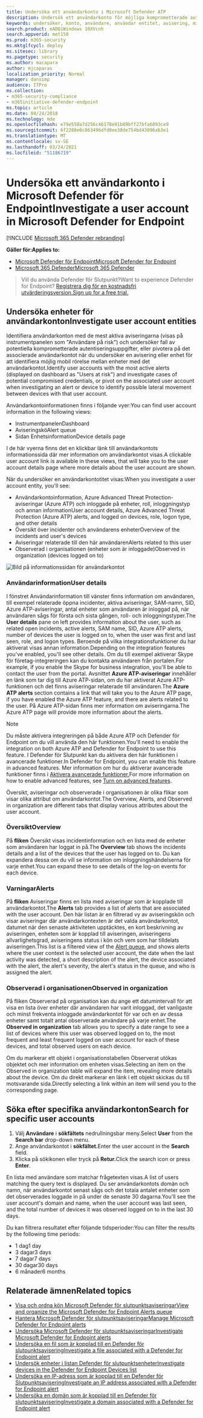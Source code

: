 ```yaml
---
title: Undersöka ett användarkonto i Microsoft Defender ATP
description: Undersök ett användarkonto för möjliga komprometterade autentiseringsuppgifter eller pivotera på det associerade användarkontot under en undersökning.
keywords: undersöker, konto, användare, användar entitet, avisering, microsoft defender atp
search.product: eADQiWindows 10XVcnh
search.appverid: met150
ms.prod: m365-security
ms.mktglfcycl: deploy
ms.sitesec: library
ms.pagetype: security
ms.author: macapara
author: mjcaparas
localization_priority: Normal
manager: dansimp
audience: ITPro
ms.collection:
- m365-security-compliance
- m365initiative-defender-endpoint
ms.topic: article
ms.date: 04/24/2018
ms.technology: mde
ms.openlocfilehash: e79e558a7d256c46178e91b89bff27bfa6893ce9
ms.sourcegitcommit: 6f2288e0c863496dfd0ee38de754bd43096ab3e1
ms.translationtype: MT
ms.contentlocale: sv-SE
ms.lasthandoff: 03/24/2021
ms.locfileid: "51186719"
---
```

# <a name="investigate-a-user-account-in-microsoft-defender-for-endpoint"></a><span data-ttu-id="2c299-104">Undersöka ett användarkonto i Microsoft Defender för Endpoint</span><span class="sxs-lookup"><span data-stu-id="2c299-104">Investigate a user account in Microsoft Defender for Endpoint</span></span>

[!INCLUDE [Microsoft 365 Defender rebranding](../../includes/microsoft-defender.md)]

<span data-ttu-id="2c299-105">**Gäller för:**</span><span class="sxs-lookup"><span data-stu-id="2c299-105">**Applies to:**</span></span>
- [<span data-ttu-id="2c299-106">Microsoft Defender för Endpoint</span><span class="sxs-lookup"><span data-stu-id="2c299-106">Microsoft Defender for Endpoint</span></span>](https://go.microsoft.com/fwlink/p/?linkid=2154037)
- [<span data-ttu-id="2c299-107">Microsoft 365 Defender</span><span class="sxs-lookup"><span data-stu-id="2c299-107">Microsoft 365 Defender</span></span>](https://go.microsoft.com/fwlink/?linkid=2118804)


><span data-ttu-id="2c299-108">Vill du använda Defender för Slutpunkt?</span><span class="sxs-lookup"><span data-stu-id="2c299-108">Want to experience Defender for Endpoint?</span></span> [<span data-ttu-id="2c299-109">Registrera dig för en kostnadsfri utvärderingsversion.</span><span class="sxs-lookup"><span data-stu-id="2c299-109">Sign up for a free trial.</span></span>](https://www.microsoft.com/microsoft-365/windows/microsoft-defender-atp?ocid=docs-wdatp-investigatgeuser-abovefoldlink)

## <a name="investigate-user-account-entities"></a><span data-ttu-id="2c299-110">Undersöka enheter för användarkonton</span><span class="sxs-lookup"><span data-stu-id="2c299-110">Investigate user account entities</span></span>

<span data-ttu-id="2c299-111">Identifiera användarkonton med de mest aktiva aviseringarna (visas på instrumentpanelen som "Användare på risk") och undersöker fall av potentiella komprometterade autentiseringsuppgifter, eller pivotera på det associerade användarkontot när du undersöker en avisering eller enhet för att identifiera möjlig mobil rörelse mellan enheter med det användarkontot.</span><span class="sxs-lookup"><span data-stu-id="2c299-111">Identify user accounts with the most active alerts (displayed on dashboard as "Users at risk") and investigate cases of potential compromised credentials, or pivot on the associated user account when investigating an alert or device to identify possible lateral movement between devices with that user account.</span></span>

<span data-ttu-id="2c299-112">Användarkontoinformationen finns i följande vyer:</span><span class="sxs-lookup"><span data-stu-id="2c299-112">You can find user account information in the following views:</span></span>

- <span data-ttu-id="2c299-113">Instrumentpanelen</span><span class="sxs-lookup"><span data-stu-id="2c299-113">Dashboard</span></span>
- <span data-ttu-id="2c299-114">Aviseringskö</span><span class="sxs-lookup"><span data-stu-id="2c299-114">Alert queue</span></span>
- <span data-ttu-id="2c299-115">Sidan Enhetsinformation</span><span class="sxs-lookup"><span data-stu-id="2c299-115">Device details page</span></span>

<span data-ttu-id="2c299-116">I de här vyerna finns det en klickbar länk till användarkontots informationssida där mer information om användarkontot visas.</span><span class="sxs-lookup"><span data-stu-id="2c299-116">A clickable user account link is available in these views, that will take you to the user account details page where more details about the user account are shown.</span></span>

<span data-ttu-id="2c299-117">När du undersöker en användarkontotitet visas:</span><span class="sxs-lookup"><span data-stu-id="2c299-117">When you investigate a user account entity, you'll see:</span></span>

- <span data-ttu-id="2c299-118">Användarkontoinformation, Azure Advanced Threat Protection-aviseringar (Azure ATP) och inloggade på enheter, roll, inloggningstyp och annan information</span><span class="sxs-lookup"><span data-stu-id="2c299-118">User account details, Azure Advanced Threat Protection (Azure ATP) alerts, and logged on devices, role, logon type, and other details</span></span>
- <span data-ttu-id="2c299-119">Översikt över incidenter och användarens enheter</span><span class="sxs-lookup"><span data-stu-id="2c299-119">Overview of the incidents and user's devices</span></span>
- <span data-ttu-id="2c299-120">Aviseringar relaterade till den här användaren</span><span class="sxs-lookup"><span data-stu-id="2c299-120">Alerts related to this user</span></span>
- <span data-ttu-id="2c299-121">Observerad i organisationen (enheter som är inloggade)</span><span class="sxs-lookup"><span data-stu-id="2c299-121">Observed in organization (devices logged on to)</span></span>

![Bild på informationssidan för användarkontot](images/atp-user-details-view.png)

### <a name="user-details"></a><span data-ttu-id="2c299-123">Användarinformation</span><span class="sxs-lookup"><span data-stu-id="2c299-123">User details</span></span>

<span data-ttu-id="2c299-124">I  fönstret Användarinformation till vänster finns information om användaren, till exempel relaterade öppna incidenter, aktiva aviseringar, SAM-namn, SID, Azure ATP-aviseringar, antal enheter som användaren är inloggad på, när användaren sågs för första och sista gången, roll- och inloggningstyper.</span><span class="sxs-lookup"><span data-stu-id="2c299-124">The **User details** pane on left provides information about the user, such as related open incidents, active alerts, SAM name, SID, Azure ATP alerts, number of devices the user is logged on to, when the user was first and last seen, role, and logon types.</span></span> <span data-ttu-id="2c299-125">Beroende på vilka integrationsfunktioner du har aktiverat visas annan information.</span><span class="sxs-lookup"><span data-stu-id="2c299-125">Depending on the integration features you've enabled, you'll see other details.</span></span> <span data-ttu-id="2c299-126">Om du till exempel aktiverar Skype för företag-integreringen kan du kontakta användaren från portalen.</span><span class="sxs-lookup"><span data-stu-id="2c299-126">For example, if you enable the Skype for business integration, you'll be able to contact the user from the portal.</span></span> <span data-ttu-id="2c299-127">Avsnittet **Azure ATP-aviseringar** innehåller en länk som tar dig till Azure ATP-sidan, om du har aktiverat Azure ATP-funktionen och det finns aviseringar relaterade till användaren.</span><span class="sxs-lookup"><span data-stu-id="2c299-127">The **Azure ATP alerts** section contains a link that will take you to the Azure ATP page, if you have enabled the Azure ATP feature, and there are alerts related to the user.</span></span> <span data-ttu-id="2c299-128">På Azure ATP-sidan finns mer information om aviseringarna.</span><span class="sxs-lookup"><span data-stu-id="2c299-128">The Azure ATP page will provide more information about the alerts.</span></span>

>[!NOTE]
><span data-ttu-id="2c299-129">Du måste aktivera integreringen på både Azure ATP och Defender för Endpoint om du vill använda den här funktionen.</span><span class="sxs-lookup"><span data-stu-id="2c299-129">You'll need to enable the integration on both Azure ATP and Defender for Endpoint to use this feature.</span></span> <span data-ttu-id="2c299-130">I Defender för Slutpunkt kan du aktivera den här funktionen i avancerade funktioner.</span><span class="sxs-lookup"><span data-stu-id="2c299-130">In Defender for Endpoint, you can enable this feature in advanced features.</span></span> <span data-ttu-id="2c299-131">Mer information om hur du aktiverar avancerade funktioner finns i [Aktivera avancerade funktioner.](advanced-features.md)</span><span class="sxs-lookup"><span data-stu-id="2c299-131">For more information on how to enable advanced features, see [Turn on advanced features](advanced-features.md).</span></span>

<span data-ttu-id="2c299-132">Översikt, aviseringar och observerade i organisationen är olika flikar som visar olika attribut om användarkontot.</span><span class="sxs-lookup"><span data-stu-id="2c299-132">The Overview, Alerts, and Observed in organization are different tabs that display various attributes about the user account.</span></span>

### <a name="overview"></a><span data-ttu-id="2c299-133">Översikt</span><span class="sxs-lookup"><span data-stu-id="2c299-133">Overview</span></span>

<span data-ttu-id="2c299-134">På **fliken** Översikt visas incidentinformation och en lista med de enheter som användaren har loggat in på.</span><span class="sxs-lookup"><span data-stu-id="2c299-134">The **Overview** tab shows the incidents details and a list of the devices that the user has logged on to.</span></span> <span data-ttu-id="2c299-135">Du kan expandera dessa om du vill se information om inloggningshändelserna för varje enhet.</span><span class="sxs-lookup"><span data-stu-id="2c299-135">You can expand these to see details of the log-on events for each device.</span></span>

### <a name="alerts"></a><span data-ttu-id="2c299-136">Varningar</span><span class="sxs-lookup"><span data-stu-id="2c299-136">Alerts</span></span>

<span data-ttu-id="2c299-137">På **fliken** Aviseringar finns en lista med aviseringar som är kopplade till användarkontot.</span><span class="sxs-lookup"><span data-stu-id="2c299-137">The **Alerts** tab provides a list of alerts that are associated with the user account.</span></span> <span data-ttu-id="2c299-138">Den här listan är en [](alerts-queue.md)filtrerad vy av aviseringskön och visar aviseringar där användarkontexten är det valda användarkontot, datumet när den senaste aktiviteten upptäcktes, en kort beskrivning av aviseringen, enheten som är kopplad till aviseringen, aviseringens allvarlighetsgrad, aviseringens status i kön och vem som har tilldelats aviseringen.</span><span class="sxs-lookup"><span data-stu-id="2c299-138">This list is a filtered view of the [Alert queue](alerts-queue.md), and shows alerts where the user context is the selected user account, the date when the last activity was detected, a short description of the alert, the device associated with the alert, the alert's severity, the alert's status in the queue, and who is assigned the alert.</span></span>

### <a name="observed-in-organization"></a><span data-ttu-id="2c299-139">Observerad i organisationen</span><span class="sxs-lookup"><span data-stu-id="2c299-139">Observed in organization</span></span>

<span data-ttu-id="2c299-140">På  fliken Observerad på organisation kan du ange ett datumintervall för att visa en lista över enheter där användaren har varit inloggad, det vanligaste och minst frekventa inloggade användarkontot för var och en av dessa enheter samt totalt antal observerade användare på varje enhet.</span><span class="sxs-lookup"><span data-stu-id="2c299-140">The **Observed in organization** tab allows you to specify a date range to see a list of devices where this user was observed logged on to, the most frequent and least frequent logged on user account for each of these devices, and total observed users on each device.</span></span>

<span data-ttu-id="2c299-141">Om du markerar ett objekt i organisationstabellen Observerat utökas objektet och mer information om enheten visas.</span><span class="sxs-lookup"><span data-stu-id="2c299-141">Selecting an item on the Observed in organization table will expand the item, revealing more details about the device.</span></span> <span data-ttu-id="2c299-142">Om du direkt markerar en länk i ett objekt skickas du till motsvarande sida.</span><span class="sxs-lookup"><span data-stu-id="2c299-142">Directly selecting a link within an item will send you to the corresponding page.</span></span>

## <a name="search-for-specific-user-accounts"></a><span data-ttu-id="2c299-143">Söka efter specifika användarkonton</span><span class="sxs-lookup"><span data-stu-id="2c299-143">Search for specific user accounts</span></span>

1. <span data-ttu-id="2c299-144">Välj **Användare** i **sökfältets** nedrullningsbar meny.</span><span class="sxs-lookup"><span data-stu-id="2c299-144">Select **User** from the **Search bar** drop-down menu.</span></span>
2. <span data-ttu-id="2c299-145">Ange användarkontot i **sökfältet.**</span><span class="sxs-lookup"><span data-stu-id="2c299-145">Enter the user account in the **Search** field.</span></span>
3. <span data-ttu-id="2c299-146">Klicka på sökikonen eller tryck på **Retur.**</span><span class="sxs-lookup"><span data-stu-id="2c299-146">Click the search icon or press **Enter**.</span></span>

<span data-ttu-id="2c299-147">En lista med användare som matchar frågetexten visas.</span><span class="sxs-lookup"><span data-stu-id="2c299-147">A list of users matching the query text is displayed.</span></span> <span data-ttu-id="2c299-148">Du ser användarkontots domän och namn, när användarkontot senast sågs och det totala antalet enheter som det observerades loggade in på under de senaste 30 dagarna.</span><span class="sxs-lookup"><span data-stu-id="2c299-148">You'll see the user account's domain and name, when the user account was last seen, and the total number of devices it was observed logged on to in the last 30 days.</span></span>

<span data-ttu-id="2c299-149">Du kan filtrera resultatet efter följande tidsperioder:</span><span class="sxs-lookup"><span data-stu-id="2c299-149">You can filter the results by the following time periods:</span></span>

- <span data-ttu-id="2c299-150">1 dag</span><span class="sxs-lookup"><span data-stu-id="2c299-150">1 day</span></span>
- <span data-ttu-id="2c299-151">3 dagar</span><span class="sxs-lookup"><span data-stu-id="2c299-151">3 days</span></span>
- <span data-ttu-id="2c299-152">7 dagar</span><span class="sxs-lookup"><span data-stu-id="2c299-152">7 days</span></span>
- <span data-ttu-id="2c299-153">30 dagar</span><span class="sxs-lookup"><span data-stu-id="2c299-153">30 days</span></span>
- <span data-ttu-id="2c299-154">6 månader</span><span class="sxs-lookup"><span data-stu-id="2c299-154">6 months</span></span>

## <a name="related-topics"></a><span data-ttu-id="2c299-155">Relaterade ämnen</span><span class="sxs-lookup"><span data-stu-id="2c299-155">Related topics</span></span>

- [<span data-ttu-id="2c299-156">Visa och ordna kön Microsoft Defender för slutpunktsaviseringar</span><span class="sxs-lookup"><span data-stu-id="2c299-156">View and organize the Microsoft Defender for Endpoint Alerts queue</span></span>](alerts-queue.md)
- [<span data-ttu-id="2c299-157">Hantera Microsoft Defender för slutpunktsaviseringar</span><span class="sxs-lookup"><span data-stu-id="2c299-157">Manage Microsoft Defender for Endpoint alerts</span></span>](manage-alerts.md)
- [<span data-ttu-id="2c299-158">Undersöka Microsoft Defender för slutpunktsaviseringar</span><span class="sxs-lookup"><span data-stu-id="2c299-158">Investigate Microsoft Defender for Endpoint alerts</span></span>](investigate-alerts.md)
- [<span data-ttu-id="2c299-159">Undersöka en fil som är kopplad till en Defender för slutpunktsavisering</span><span class="sxs-lookup"><span data-stu-id="2c299-159">Investigate a file associated with a Defender for Endpoint alert</span></span>](investigate-files.md)
- [<span data-ttu-id="2c299-160">Undersök enheter i listan Defender för slutpunktsenheter</span><span class="sxs-lookup"><span data-stu-id="2c299-160">Investigate devices in the Defender for Endpoint Devices list</span></span>](investigate-machines.md)
- [<span data-ttu-id="2c299-161">Undersöka en IP-adress som är kopplad till en Defender för Slutpunktsavisering</span><span class="sxs-lookup"><span data-stu-id="2c299-161">Investigate an IP address associated with a Defender for Endpoint alert</span></span>](investigate-ip.md)
- [<span data-ttu-id="2c299-162">Undersöka en domän som är kopplad till en Defender för slutpunktsavisering</span><span class="sxs-lookup"><span data-stu-id="2c299-162">Investigate a domain associated with a Defender for Endpoint alert</span></span>](investigate-domain.md)
